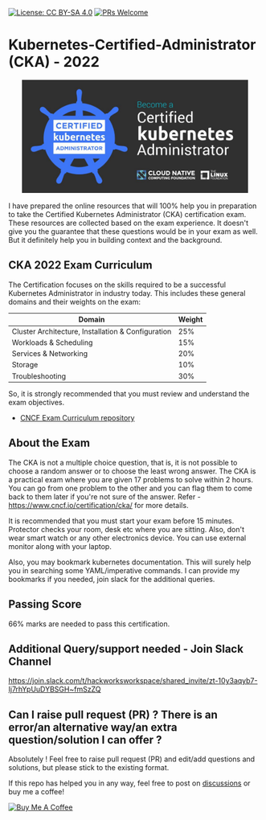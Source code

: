 [![License: CC BY-SA 4.0](https://licensebuttons.net/l/by-sa/4.0/80x15.png)](https://creativecommons.org/licenses/by-sa/4.0/)
[![PRs Welcome](https://img.shields.io/badge/PRs-welcome-brightgreen.svg?style=flat-square)](http://makeapullrequest.com)

# Kubernetes-Certified-Administrator (CKA) - 2022

<p align="center">
  <img width="450" src="CKA.jpeg">
</p>

I have prepared the online resources that will 100% help you in preparation to take the Certified Kubernetes Administrator (CKA) certification exam. These resources are collected based on the exam experience. It doesn't give you the guarantee that these questions would be in your exam as well. But it definitely help you in building context and the background.

## CKA 2022 Exam Curriculum

The Certification focuses on the skills required to be a successful Kubernetes Administrator in industry today. This includes these general domains and their weights on the exam:

| Domain                                             | Weight |
|----------------------------------------------------|--------|
| Cluster Architecture, Installation & Configuration | 25%    |
| Workloads & Scheduling                             | 15%    |
| Services & Networking                              | 20%    |
| Storage                                            | 10%    |
| Troubleshooting                                    | 30%    |

So, it is strongly recommended that you must review and understand the exam objectives.
* [CNCF Exam Curriculum repository ](https://github.com/cncf/curriculum)

## About the Exam

The CKA is not a multiple choice question, that is, it is not possible to choose a random answer or to choose the least wrong answer. The CKA is a practical exam where you are given 17 problems to solve within 2 hours. You can go from one problem to the other and you can flag them to come back to them later if you're not sure of the answer. Refer - https://www.cncf.io/certification/cka/ for more details.

It is recommended that you must start your exam before 15 minutes. Protector checks your room, desk etc where you are sitting. Also, don't wear smart watch or any other electronics device. You can use external monitor along with your laptop. 

Also, you may bookmark kubernetes documentation. This will surely help you in searching some YAML/imperative commands. I can provide my bookmarks if you needed, join slack for the additional queries.

## Passing Score

66% marks are needed to pass this certification.

## Additional Query/support needed - Join Slack Channel 
https://join.slack.com/t/hackworksworkspace/shared_invite/zt-10y3aqyb7-Ij7rhYpUuDYBSGH~fmSzZQ

## Can I raise pull request (PR) ? There is an error/an alternative way/an extra question/solution I can offer ?

Absolutely ! Feel free to raise pull request (PR) and edit/add questions and solutions, but please stick to the existing format.

If this repo has helped you in any way, feel free to post on [discussions](https://github.com/ravihackworks/Kubernetes-Certified-Administrator/discussions) or buy me a coffee!

<a href="https://www.buymeacoffee.com/ravihackworks" target="_blank"><img src="https://cdn.buymeacoffee.com/buttons/default-orange.png" alt="Buy Me A Coffee" height="41" width="174"></a>
